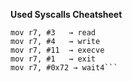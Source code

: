 **Used Syscalls Cheatsheet**
```mov r7, #2   → fork
mov r7, #3   → read
mov r7, #4   → write
mov r7, #11  → execve
mov r7, #1   → exit
mov r7, #0x72 → wait4```
